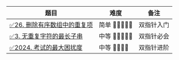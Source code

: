 | 题目 | 难度            | 备注    | 
|------|---------------|-------|
|  [✅26. 删除有序数组中的重复项](https://leetcode-cn.com/problems/remove-duplicates-from-sorted-array/)      | 简单 🤩🤩🤩🤩🤩 | 双指针入门 |
|  [✅3. 无重复字符的最长子串](https://leetcode-cn.com/problems/longest-substring-without-repeating-characters/)      | 中等 🤩🤩🤩🤩🤩 | 双指针必会 |
|  [✅2024. 考试的最大困扰度](https://leetcode-cn.com/problems/maximize-the-confusion-of-an-exam/)        | 中等 🤩🤩🤩🤩   | 双指针进阶 |
